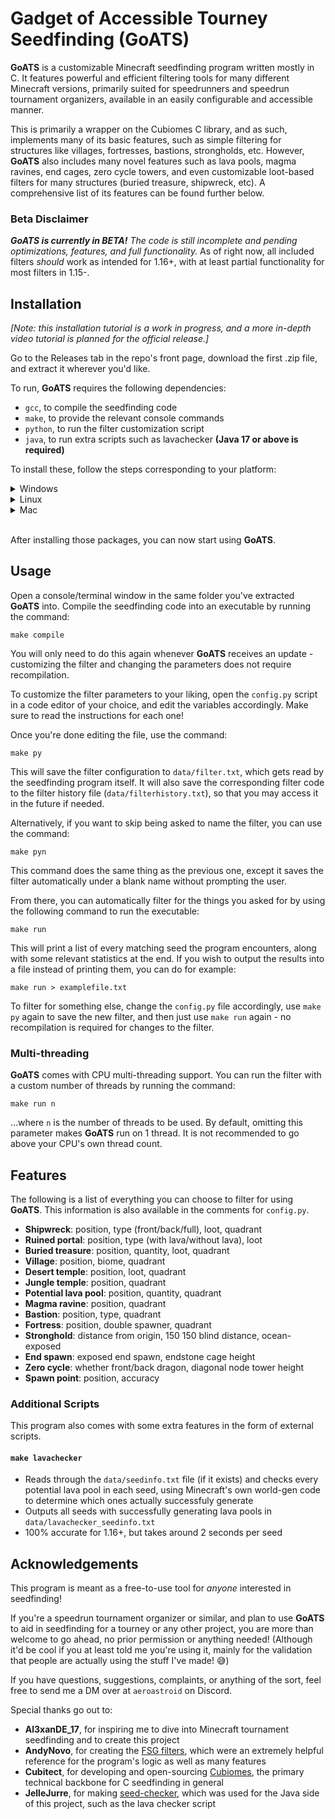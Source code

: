 # Gadget of Accessible Tourney Seedfinding (GoATS)

**GoATS** is a customizable Minecraft seedfinding program written mostly in C. It features powerful and efficient filtering tools for many different Minecraft versions, primarily suited for speedrunners and speedrun tournament organizers, available in an easily configurable and accessible manner.

This is primarily a wrapper on the Cubiomes C library, and as such, implements many of its basic features, such as simple filtering for structures like villages, fortresses, bastions, strongholds, etc. However, **GoATS** also includes many novel features such as lava pools, magma ravines, end cages, zero cycle towers, and even customizable loot-based filters for many structures (buried treasure, shipwreck, etc). A comprehensive list of its features can be found further below.

### Beta Disclaimer

_**GoATS is currently in BETA!** The code is still incomplete and pending optimizations, features, and full functionality._
As of right now, all included filters *should* work as intended for 1.16+, with at least partial functionality for most filters in 1.15-.

## Installation

*[Note: this installation tutorial is a work in progress, and a more in-depth video tutorial is planned for the official release.]*

Go to the Releases tab in the repo's front page, download the first .zip file, and extract it wherever you'd like.

To run, **GoATS** requires the following dependencies:
- `gcc`, to compile the seedfinding code
- `make`, to provide the relevant console commands
- `python`, to run the filter customization script
- `java`, to run extra scripts such as lavachecker **(Java 17 or above is required)**

To install these, follow the steps corresponding to your platform:

<details>
<summary>Windows</summary>
<br>

- Install `gcc` by following [this video tutorial](https://www.youtube.com/watch?v=k6juv3mIr9o).

- Install `make` by downloading and running the setup file from [this page](https://sourceforge.net/projects/gnuwin32/files/make/3.81/).
    - Select the `make-3.81.exe` option in the download page.
    - Similar to the video above, add the `C:\Program Files (x86)\GnuWin32\bin` folder to your **PATH** environment variable (or whichever folder you chose for the installation).

- Install `python` from [the official website](https://www.python.org).
    - Hover over [**Downloads**], then click the download button right under [**Download for Windows**].
    - When running the installer, make sure to select [**Add python.exe to PATH**] on the first screen.

- Install `java` from [this page](https://www.oracle.com/java/technologies/downloads/#jdk17-windows).
    - Add the `C:\Program Files\Java\jdk-17\bin` folder to your **PATH** environment variable (or whichever folder you chose for the installation).
    - Create a new environment variable called **JAVA_HOME**, and add the `C:\Program Files\Java\jdk-17` folder into it (same folder as the previous step, but without the `bin`).

After that, you'll have your dependencies ready.

Alternatively, if you wish, you can follow the first half of [this tutorial](https://www.youtube.com/watch?v=Gl7zOn2lLo4) to install and set up a **Windows Subsystem for Linux**, and then follow the **Linux** section of this tutorial from there. This is more complicated, but can result in better filter performance.
</details>

<details>
<summary>Linux</summary>
<br>

If you're on a Debian-based distribution (e.g. Ubuntu, etc), you can use the following command to install all the dependencies at once.

```sudo apt install gcc make python openjdk-17-jre-headless```

Depending on your distro, you may have to replace `apt` with your native package manager (e.g. `pacman`, etc).

</details>

<details>
<summary>Mac</summary>
<br>

You can install all the required dependencies using the Homebrew package manager, with the following command:

```brew install gcc make python java```

</details>

<br>

After installing those packages, you can now start using **GoATS**.

## Usage

Open a console/terminal window in the same folder you've extracted **GoATS** into. Compile the seedfinding code into an executable by running the command:

```make compile```

You will only need to do this again whenever **GoATS** receives an update - customizing the filter and changing the parameters does not require recompilation.

To customize the filter parameters to your liking, open the `config.py` script in a code editor of your choice, and edit the variables accordingly. Make sure to read the instructions for each one!

Once you're done editing the file, use the command:

```make py```

This will save the filter configuration to `data/filter.txt`, which gets read by the seedfinding program itself. It will also save the corresponding filter code to the filter history file (`data/filterhistory.txt`), so that you may access it in the future if needed. 

Alternatively, if you want to skip being asked to name the filter, you can use the command:

```make pyn```

This command does the same thing as the previous one, except it saves the filter automatically under a blank name without prompting the user.

From there, you can automatically filter for the things you asked for by using the following command to run the executable:

```make run```

This will print a list of every matching seed the program encounters, along with some relevant statistics at the end. If you wish to output the results into a file instead of printing them, you can do for example:

```make run > examplefile.txt```

To filter for something else, change the `config.py` file accordingly, use `make py` again to save the new filter, and then just use `make run` again - no recompilation is required for changes to the filter.

### Multi-threading

**GoATS** comes with CPU multi-threading support. You can run the filter with a custom number of threads by running the command:

```make run n```

...where `n` is the number of threads to be used. By default, omitting this parameter makes **GoATS** run on 1 thread. It is not recommended to go above your CPU's own thread count.

## Features

The following is a list of everything you can choose to filter for using **GoATS**. This information is also available in the comments for `config.py`.

- **Shipwreck**: position, type (front/back/full), loot, quadrant
- **Ruined portal**: position, type (with lava/without lava), loot
- **Buried treasure**: position, quantity, loot, quadrant
- **Village**: position, biome, quadrant
- **Desert temple**: position, loot, quadrant
- **Jungle temple**: position, quadrant
- **Potential lava pool**: position, quantity, quadrant
- **Magma ravine**: position, quadrant
- **Bastion**: position, type, quadrant
- **Fortress**: position, double spawner, quadrant
- **Stronghold**: distance from origin, 150 150 blind distance, ocean-exposed
- **End spawn**: exposed end spawn, endstone cage height
- **Zero cycle**: whether front/back dragon, diagonal node tower height
- **Spawn point**: position, accuracy

### Additional Scripts

This program also comes with some extra features in the form of external scripts.

#### `make lavachecker`

- Reads through the `data/seedinfo.txt` file (if it exists) and checks every potential lava pool in each seed, using Minecraft's own world-gen code to determine which ones actually successfuly generate
- Outputs all seeds with successfully generating lava pools in `data/lavachecker_seedinfo.txt`
- 100% accurate for 1.16+, but takes around 2 seconds per seed

## Acknowledgements

This program is meant as a free-to-use tool for *anyone* interested in seedfinding!

If you're a speedrun tournament organizer or similar, and plan to use **GoATS** to aid in seedfinding for a tourney or any other project, you are more than welcome to go ahead, no prior permission or anything needed! (Although it'd be cool if you at least told me you're using it, mainly for the validation that people are actually using the stuff I've made! 😅)

If you have questions, suggestions, complaints, or anything of the sort, feel free to send me a DM over at `aeroastroid` on Discord.

Special thanks go out to:
- **Al3xanDE_17**, for inspiring me to dive into Minecraft tournament seedfinding and to create this project
- **AndyNovo**, for creating the [FSG filters](https://replit.com/@AndyNovo), which were an extremely helpful reference for the program's logic as well as many features
- **Cubitect**, for developing and open-sourcing [Cubiomes](https://github.com/cubitect/cubiomes), the primary technical backbone for C seedfinding in general
- **JelleJurre**, for making [seed-checker](https://github.com/jellejurre/seed-checker), which was used for the Java side of this project, such as the lava checker script
